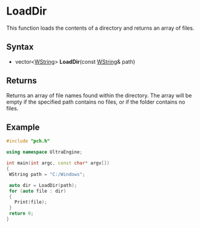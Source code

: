 # LoadDir #
This function loads the contents of a directory and returns an array of files.

## Syntax ##
- vector<[WString](WString.md)> **LoadDir**(const [WString](WString.md)& path)

## Returns ##
Returns an array of file names found within the directory. The array will be empty if the specified path contains no files, or if the folder contains no files.
 
 ## Example
 ```c++
 #include "pch.h"
 
using namespace UltraEngine;
 
int main(int argc, const char* argv[])
{
  WString path = "C:/Windows";

  auto dir = LoadDir(path);
  for (auto file : dir)
  {
    Print(file);
  }
  return 0;
 }
 ```
